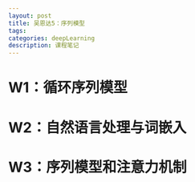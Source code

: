 ```yaml
---
layout: post
title: 吴恩达5：序列模型
tags:
categories: deepLearning
description: 课程笔记
---
```


# W1：循环序列模型
# W2：自然语言处理与词嵌入
# W3：序列模型和注意力机制
